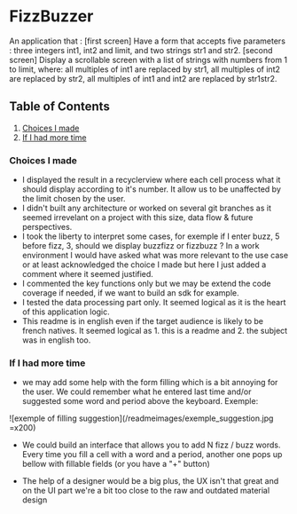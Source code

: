 # FizzBuzzer
An application that :
[first screen] Have a form that accepts five parameters : three integers int1, int2 and limit, and two strings str1 and str2.
[second screen] Display a scrollable screen with a list of strings with numbers from 1 to limit, where: all multiples of int1 are replaced by
str1, all multiples of int2 are replaced by str2, all multiples of int1 and int2 are replaced by str1str2.

## Table of Contents
1. [Choices I made](#choices-i-made)
2. [If I had more time](#if-i-had-more-time)




### Choices I made
* I displayed the result in a recyclerview where each cell process what it should display according to it's number. It allow us to be unaffected by the limit chosen by the user.
* I didn't built any architecture or worked on several git branches as it seemed irrevelant on a project with this size, data flow & future perspectives.
* I took the liberty to interpret some cases, for exemple if I enter buzz, 5 before fizz, 3, should we display buzzfizz or fizzbuzz ? In a work environment I would have asked what was more relevant to the use case or at least acknowledged the choice I made but here I just added a comment where it seemed justified.
* I commented the key functions only but we may be extend the code coverage if needed, if we want to build an sdk for example.
* I tested the data processing part only. It seemed logical as it is the heart of this application logic.
* This readme is in english even if the target audience is likely to be french natives. It seemed logical as 1. this is a readme and 2. the subject was in english too.


### If I had more time
* we may add some help with the form filling which is a bit annoying for the user.
We could remember what he entered last time and/or suggested some word and period above the keyboard.
Exemple:

![exemple of filling suggestion](/readmeimages/exemple_suggestion.jpg =x200)

* We could build an interface that allows you to add N fizz / buzz words.
Every time you fill a cell with a word and a period, another one pops up bellow with fillable fields (or you have a "+" button)

* The help of a designer would be a big plus, the UX isn't that great and on the UI part we're a bit too close to the raw and outdated material design